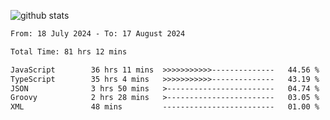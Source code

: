 
![github stats](https://github-readme-stats.vercel.app/api?username=realmahd1&show_icons=true&theme=codeSTACKr&hide_rank=true&count_private=true)

<!--START_SECTION:waka-->

```txt
From: 18 July 2024 - To: 17 August 2024

Total Time: 81 hrs 12 mins

JavaScript        36 hrs 11 mins  >>>>>>>>>>>--------------   44.56 %
TypeScript        35 hrs 4 mins   >>>>>>>>>>>--------------   43.19 %
JSON              3 hrs 50 mins   >------------------------   04.74 %
Groovy            2 hrs 28 mins   >------------------------   03.05 %
XML               48 mins         -------------------------   01.00 %
```

<!--END_SECTION:waka-->
